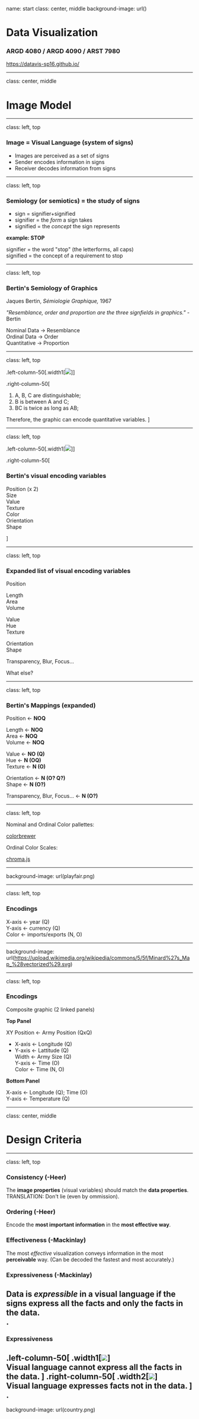 name: start
class: center, middle
background-image: url()

# Data Visualization
                
### ARGD 4080 / ARGD 4090 / ARST 7980

<https://datavis-sp16.github.io/>

---
class: center, middle

# Image Model


---
class: left, top

### Image = Visual Language (system of signs) 

- Images are perceived as a set of signs  
- Sender encodes information in signs 
- Receiver decodes information from signs

---
class: left, top

### Semiology (or semiotics) = the study of signs 

- sign = signifier+signified
- signifier = the *form* a sign takes
- signified = the *concept* the sign represents

**example: STOP**  

signifier = the word "stop" (the letterforms, all caps)  
signified = the concept of a requirement to stop

---
class: left, top

### Bertin's Semiology of Graphics 

Jaques Bertin, *Sémiologie Graphique,* 1967

<quote>*"Resemblance, order and proportion are the three signfields in graphics."*</quote> -Bertin

Nominal Data &rarr; Resemblance  
Ordinal Data &rarr; Order  
Quantitative &rarr; Proportion  

---
class: left, top

.left-column-50[.width1[![](ABC.png)]]

.right-column-50[

1. A, B, C are distinguishable;  
2. B is between A and C;  3. BC is twice as long as AB;  Therefore, the graphic can encode quantitative variables.
]

---
class: left, top

.left-column-50[.width1[![](imagevariables.png)]]

.right-column-50[
### Bertin's visual encoding variables

Position (x 2)  
Size  Value   
Texture  
Color  
Orientation  
Shape

]

---
class: left, top

### Expanded list of visual encoding variables

Position  

Length  
Area  
Volume  

Value  
Hue  
Texture

Orientation  
Shape  

Transparency, Blur, Focus...

What else?

---
class: left, top

### Bertin's Mappings (expanded)

Position &larr; **NOQ**  

Length &larr; **NOQ**  
Area &larr; **NOQ**  
Volume &larr; **NOQ**  

Value &larr; **NO (Q)**  
Hue &larr; **N (OQ)**  
Texture &larr; **N (O)**

Orientation &larr; **N (O? Q?)**  
Shape &larr; **N (O?)**  

Transparency, Blur, Focus... &larr; **N (O?)**

---
class: left, top

Nominal and Ordinal Color pallettes:

[colorbrewer](http://colorbrewer2.org/) 

Ordinal Color Scales:

[chroma.js](http://gka.github.io/palettes/#colors=#061951,#96FFBD|steps=7|bez=1|coL=1) 

---
background-image: url(playfair.png)

---
class: left, top

### Encodings

X-axis &larr; year (Q)  Y-axis &larr; currency (Q)  Color &larr; imports/exports (N, O)  

---
background-image: url(https://upload.wikimedia.org/wikipedia/commons/5/5f/Minard%27s_Map_%28vectorized%29.svg)

---
class: left, top

### Encodings

Composite graphic (2 linked panels)

**Top Panel**

XY Position &larr; Army Position (QxQ)
- X-axis &larr; Longitude (Q)  - Y-axis &larr; Lattitude (Q)  Width &larr; Army Size (Q)  
Y-axis &larr; Time (O)  
Color &larr; Time (N, O)  

**Bottom Panel**

X-axis &larr; Longitude (Q); Time (O)  Y-axis &larr; Temperature (Q)  

---
class: center, middle

# Design Criteria

---
class: left, top

### Consistency (-Heer)  
The **image properties** (visual variables) should match the **data properties**. TRANSLATION: Don't lie (even by ommission).
### Ordering (-Heer)  
Encode the **most important information** in the **most effective way**.

### Effectiveness (-Mackinlay)  The most *effective* visualization conveys information in the most **perceivable** way. (Can be decoded the fastest and most accurately.)

### Expressiveness (-Mackinlay)  Data is *expressible* in a visual language if the signs express **all the facts and only the facts** in the data.  .
---
### Expressiveness
.left-column-50[
.width1[![](sepal.png)]  
Visual language cannot express all the facts in the data.
]
.right-column-50[
.width2[![](country.png)]  
Visual language expresses facts not in the data.
]
.
---
background-image: url(country.png)

